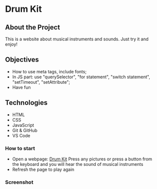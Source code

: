 # Drum Kit

## About the Project
This is a website about musical instruments and sounds. Just try it and enjoy!

## Objectives
* How to use meta tags, include fonts;
* In JS part: use "querySelector", "for statement", "switch statement", "setTimeout", "setAttribute";
* Have fun

## Technologies
* HTML
* CSS
* JavaScript
* Git & GitHub
* VS Code

### How to start
* Open a webpage: [Drum Kit](https://khamitov-aleksandr.github.io/drum)
Press any pictures or press a button from the keyboard and you will hear the sound of musical instruments
* Refresh the page to play again
### Screenshot

